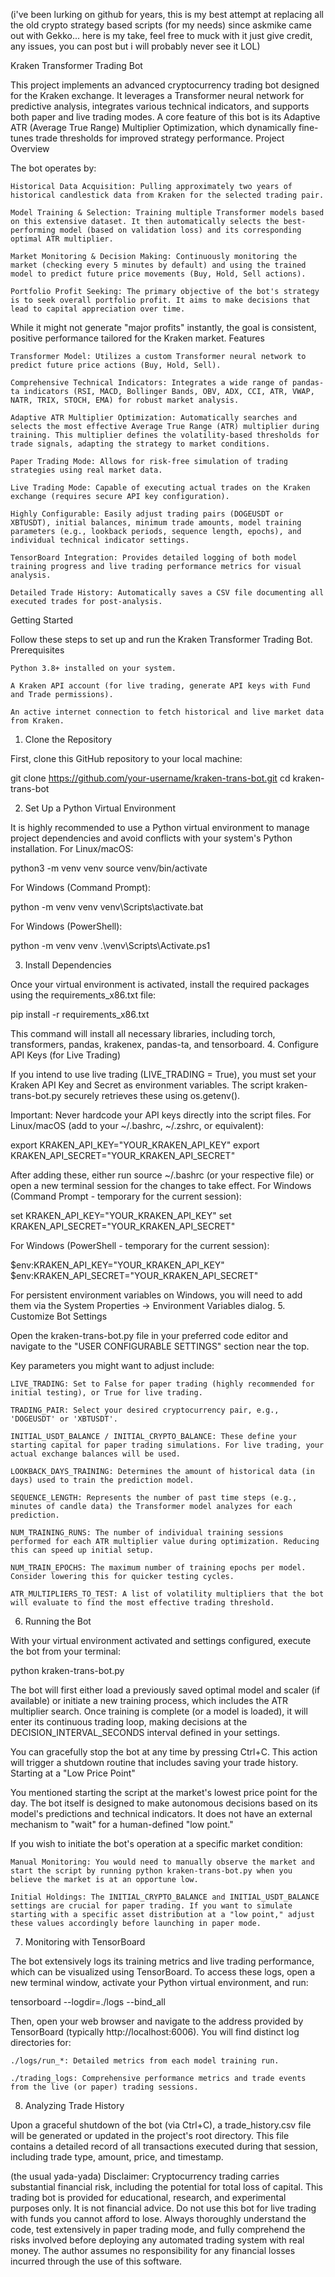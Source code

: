 (i've been lurking on github for years, this is my best attempt at replacing all the old crypto strategy based scripts (for my needs) since askmike came out with Gekko... here is my take, feel free to muck with it just give credit, any issues, you can post but i will probably never see it LOL)

Kraken Transformer Trading Bot

This project implements an advanced cryptocurrency trading bot designed for the Kraken exchange. It leverages a Transformer neural network for predictive analysis, integrates various technical indicators, and supports both paper and live trading modes. A core feature of this bot is its Adaptive ATR (Average True Range) Multiplier Optimization, which dynamically fine-tunes trade thresholds for improved strategy performance.
Project Overview

The bot operates by:

    Historical Data Acquisition: Pulling approximately two years of historical candlestick data from Kraken for the selected trading pair.

    Model Training & Selection: Training multiple Transformer models based on this extensive dataset. It then automatically selects the best-performing model (based on validation loss) and its corresponding optimal ATR multiplier.

    Market Monitoring & Decision Making: Continuously monitoring the market (checking every 5 minutes by default) and using the trained model to predict future price movements (Buy, Hold, Sell actions).

    Portfolio Profit Seeking: The primary objective of the bot's strategy is to seek overall portfolio profit. It aims to make decisions that lead to capital appreciation over time.

While it might not generate "major profits" instantly, the goal is consistent, positive performance tailored for the Kraken market.
Features

    Transformer Model: Utilizes a custom Transformer neural network to predict future price actions (Buy, Hold, Sell).

    Comprehensive Technical Indicators: Integrates a wide range of pandas-ta indicators (RSI, MACD, Bollinger Bands, OBV, ADX, CCI, ATR, VWAP, NATR, TRIX, STOCH, EMA) for robust market analysis.

    Adaptive ATR Multiplier Optimization: Automatically searches and selects the most effective Average True Range (ATR) multiplier during training. This multiplier defines the volatility-based thresholds for trade signals, adapting the strategy to market conditions.

    Paper Trading Mode: Allows for risk-free simulation of trading strategies using real market data.

    Live Trading Mode: Capable of executing actual trades on the Kraken exchange (requires secure API key configuration).

    Highly Configurable: Easily adjust trading pairs (DOGEUSDT or XBTUSDT), initial balances, minimum trade amounts, model training parameters (e.g., lookback periods, sequence length, epochs), and individual technical indicator settings.

    TensorBoard Integration: Provides detailed logging of both model training progress and live trading performance metrics for visual analysis.

    Detailed Trade History: Automatically saves a CSV file documenting all executed trades for post-analysis.

Getting Started

Follow these steps to set up and run the Kraken Transformer Trading Bot.
Prerequisites

    Python 3.8+ installed on your system.

    A Kraken API account (for live trading, generate API keys with Fund and Trade permissions).

    An active internet connection to fetch historical and live market data from Kraken.

1. Clone the Repository

First, clone this GitHub repository to your local machine:

git clone https://github.com/your-username/kraken-trans-bot.git
cd kraken-trans-bot

2. Set Up a Python Virtual Environment

It is highly recommended to use a Python virtual environment to manage project dependencies and avoid conflicts with your system's Python installation.
For Linux/macOS:

python3 -m venv venv
source venv/bin/activate

For Windows (Command Prompt):

python -m venv venv
venv\Scripts\activate.bat

For Windows (PowerShell):

python -m venv venv
.\venv\Scripts\Activate.ps1

3. Install Dependencies

Once your virtual environment is activated, install the required packages using the requirements_x86.txt file:

pip install -r requirements_x86.txt

This command will install all necessary libraries, including torch, transformers, pandas, krakenex, pandas-ta, and tensorboard.
4. Configure API Keys (for Live Trading)

If you intend to use live trading (LIVE_TRADING = True), you must set your Kraken API Key and Secret as environment variables. The script kraken-trans-bot.py securely retrieves these using os.getenv().

Important: Never hardcode your API keys directly into the script files.
For Linux/macOS (add to your ~/.bashrc, ~/.zshrc, or equivalent):

export KRAKEN_API_KEY="YOUR_KRAKEN_API_KEY"
export KRAKEN_API_SECRET="YOUR_KRAKEN_API_SECRET"

After adding these, either run source ~/.bashrc (or your respective file) or open a new terminal session for the changes to take effect.
For Windows (Command Prompt - temporary for the current session):

set KRAKEN_API_KEY="YOUR_KRAKEN_API_KEY"
set KRAKEN_API_SECRET="YOUR_KRAKEN_API_SECRET"

For Windows (PowerShell - temporary for the current session):

$env:KRAKEN_API_KEY="YOUR_KRAKEN_API_KEY"
$env:KRAKEN_API_SECRET="YOUR_KRAKEN_API_SECRET"

For persistent environment variables on Windows, you will need to add them via the System Properties -> Environment Variables dialog.
5. Customize Bot Settings

Open the kraken-trans-bot.py file in your preferred code editor and navigate to the "USER CONFIGURABLE SETTINGS" section near the top.

Key parameters you might want to adjust include:

    LIVE_TRADING: Set to False for paper trading (highly recommended for initial testing), or True for live trading.

    TRADING_PAIR: Select your desired cryptocurrency pair, e.g., 'DOGEUSDT' or 'XBTUSDT'.

    INITIAL_USDT_BALANCE / INITIAL_CRYPTO_BALANCE: These define your starting capital for paper trading simulations. For live trading, your actual exchange balances will be used.

    LOOKBACK_DAYS_TRAINING: Determines the amount of historical data (in days) used to train the prediction model.

    SEQUENCE_LENGTH: Represents the number of past time steps (e.g., minutes of candle data) the Transformer model analyzes for each prediction.

    NUM_TRAINING_RUNS: The number of individual training sessions performed for each ATR multiplier value during optimization. Reducing this can speed up initial setup.

    NUM_TRAIN_EPOCHS: The maximum number of training epochs per model. Consider lowering this for quicker testing cycles.

    ATR_MULTIPLIERS_TO_TEST: A list of volatility multipliers that the bot will evaluate to find the most effective trading threshold.

6. Running the Bot

With your virtual environment activated and settings configured, execute the bot from your terminal:

python kraken-trans-bot.py

The bot will first either load a previously saved optimal model and scaler (if available) or initiate a new training process, which includes the ATR multiplier search. Once training is complete (or a model is loaded), it will enter its continuous trading loop, making decisions at the DECISION_INTERVAL_SECONDS interval defined in your settings.

You can gracefully stop the bot at any time by pressing Ctrl+C. This action will trigger a shutdown routine that includes saving your trade history.
Starting at a "Low Price Point"

You mentioned starting the script at the market's lowest price point for the day. The bot itself is designed to make autonomous decisions based on its model's predictions and technical indicators. It does not have an external mechanism to "wait" for a human-defined "low point."

If you wish to initiate the bot's operation at a specific market condition:

    Manual Monitoring: You would need to manually observe the market and start the script by running python kraken-trans-bot.py when you believe the market is at an opportune low.

    Initial Holdings: The INITIAL_CRYPTO_BALANCE and INITIAL_USDT_BALANCE settings are crucial for paper trading. If you want to simulate starting with a specific asset distribution at a "low point," adjust these values accordingly before launching in paper mode.

7. Monitoring with TensorBoard

The bot extensively logs its training metrics and live trading performance, which can be visualized using TensorBoard. To access these logs, open a new terminal window, activate your Python virtual environment, and run:

tensorboard --logdir=./logs --bind_all

Then, open your web browser and navigate to the address provided by TensorBoard (typically http://localhost:6006). You will find distinct log directories for:

    ./logs/run_*: Detailed metrics from each model training run.

    ./trading_logs: Comprehensive performance metrics and trade events from the live (or paper) trading sessions.

8. Analyzing Trade History

Upon a graceful shutdown of the bot (via Ctrl+C), a trade_history.csv file will be generated or updated in the project's root directory. This file contains a detailed record of all transactions executed during that session, including trade type, amount, price, and timestamp.

(the usual yada-yada)
Disclaimer: Cryptocurrency trading carries substantial financial risk, including the potential for total loss of capital. This trading bot is provided for educational, research, and experimental purposes only. It is not financial advice. Do not use this bot for live trading with funds you cannot afford to lose. Always thoroughly understand the code, test extensively in paper trading mode, and fully comprehend the risks involved before deploying any automated trading system with real money. The author assumes no responsibility for any financial losses incurred through the use of this software.
